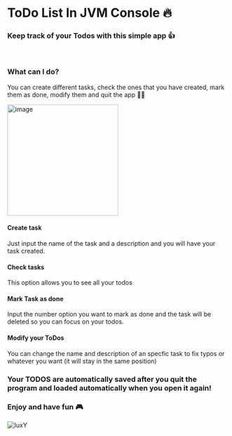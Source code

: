 # ToDo List In JVM Console :fire:

### Keep track of your Todos with this simple app :+1:
<br>

### What can I do?

You can create different tasks, check the ones that you have created, mark them as done, modify them and quit the app :man_technologist:

<img width="253" alt="image" src="https://github.com/oscar-gom/Java-ToDoList-In-Console/assets/70782671/186cd1f5-dc0e-4dbe-8ec1-5e61cad6854f">

#### Create task

Just input the name of the task and a description and you will have your task created.

#### Check tasks

This option allows you to see all your todos


#### Mark Task as done

Input the number option you want to mark as done and the task will be deleted so you can focus on your todos.

#### Modify your ToDos

You can change the name and description of an specfic task to fix typos or whatever you want (it will stay in the same position)

### Your TODOS are automatically saved after you quit the program and loaded automatically when you open it again!


### Enjoy and have fun :video_game:

![IuxY](https://user-images.githubusercontent.com/70782671/236678111-312313d0-9729-482e-9481-c8e0d9e7660a.gif)

